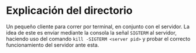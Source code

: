 # Explicación del directorio
Un pequeño cliente para correr por terminal, en conjunto con el servidor. La idea de este es enviar mediante la consola la señal `SIGTERM` al servidor, haciendo uso del comando `kill -SIGTERM <server pid>` y probar el correcto funcionamiento del servidor ante esta.